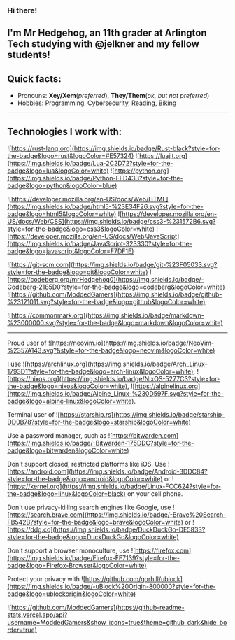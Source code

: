 ### Hi there!

I'm Mr Hedgehog, an 11th grader at Arlington Tech studying with @jelkner and my fellow students!
---
## Quick facts:
- Pronouns: **Xey/Xem**(*preferred*), **They/Them**(*ok, but not preferred*) 
- Hobbies: Programming, Cybersecurity, Reading, Biking

---
## Technologies I work with:

![https://rust-lang.org](https://img.shields.io/badge/Rust-black?style=for-the-badge&logo=rust&logoColor=#E57324)
![https://luajit.org](https://img.shields.io/badge/Lua-2C2D72?style=for-the-badge&logo=lua&logoColor=white)
![https://python.org](https://img.shields.io/badge/Python-FFD43B?style=for-the-badge&logo=python&logoColor=blue)

![https://developer.mozilla.org/en-US/docs/Web/HTML](https://img.shields.io/badge/html5-%23E34F26.svg?style=for-the-badge&logo=html5&logoColor=white)
![https://developer.mozilla.org/en-US/docs/Web/CSS](https://img.shields.io/badge/css3-%231572B6.svg?style=for-the-badge&logo=css3&logoColor=white)
![https://developer.mozilla.org/en-US/docs/Web/JavaScript](https://img.shields.io/badge/JavaScript-323330?style=for-the-badge&logo=javascript&logoColor=F7DF1E)

![https://git-scm.com](https://img.shields.io/badge/git-%23F05033.svg?style=for-the-badge&logo=git&logoColor=white)
![https://codeberg.org/mrHedgehog0](https://img.shields.io/badge/-Codeberg-2185D0?style=for-the-badge&logo=codeberg&logoColor=white)
![https://github.com/ModdedGamers](https://img.shields.io/badge/github-%23121011.svg?style=for-the-badge&logo=github&logoColor=white)

![https://commonmark.org](https://img.shields.io/badge/markdown-%23000000.svg?style=for-the-badge&logo=markdown&logoColor=white)

---
Proud user of ![https://neovim.io](https://img.shields.io/badge/NeoVim-%2357A143.svg?&style=for-the-badge&logo=neovim&logoColor=white)

I use ![https://archlinux.org](https://img.shields.io/badge/Arch_Linux-1793D1?style=for-the-badge&logo=arch-linux&logoColor=white), ![https://nixos.org](https://img.shields.io/badge/NixOS-5277C3?style=for-the-badge&logo=nixos&logoColor=white), ![https://alpinelinux.org](https://img.shields.io/badge/Alpine_Linux-%230D597F.svg?style=for-the-badge&logo=alpine-linux&logoColor=white).

Terminal user of ![https://starship.rs](https://img.shields.io/badge/starship-DD0B78?style=for-the-badge&logo=starship&logoColor=white)

Use a password manager, such as ![https://bitwarden.com](https://img.shields.io/badge/-Bitwarden-175DDC?style=for-the-badge&logo=bitwarden&logoColor=white)

Don't support closed, restricted platforms like iOS. Use ![https://android.com](https://img.shields.io/badge/Android-3DDC84?style=for-the-badge&logo=android&logoColor=white) or ![https://kernel.org](https://img.shields.io/badge/Linux-FCC624?style=for-the-badge&logo=linux&logoColor=black) on your cell phone.

Don't use privacy-killing search engines like Google, use ![https://search.brave.com](https://img.shields.io/badge/-Brave%20Search-FB542B?style=for-the-badge&logo=brave&logoColor=white) or ![https://ddg.co](https://img.shields.io/badge/DuckDuckGo-DE5833?style=for-the-badge&logo=DuckDuckGo&logoColor=white)

Don't support a browser monoculture, use ![https://firefox.com](https://img.shields.io/badge/Firefox-FF7139?style=for-the-badge&logo=Firefox-Browser&logoColor=white)

Protect your privacy with ![https://github.com/gorhill/ublock](https://img.shields.io/badge/-uBlock%20Origin-800000?style=for-the-badge&logo=ublockorigin&logoColor=white)

![https://github.com/ModdedGamers](https://github-readme-stats.vercel.app/api?username=ModdedGamers&show_icons=true&theme=github_dark&hide_border=true)
